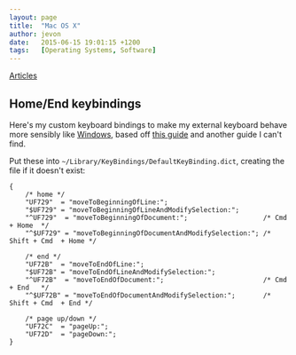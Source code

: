 ```yaml
---
layout: page
title:  "Mac OS X"
author: jevon
date:   2015-06-15 19:01:15 +1200
tags:   [Operating Systems, Software]
---
```


[Articles](articles.md)

## Home/End keybindings

Here's my custom keyboard bindings to make my external keyboard behave more sensibly like [Windows](windows.md), based off <a href="http://lifehacker.com/225873/mac-switchers-tip--remap-the-home-and-end-keys">this guide</a> and another guide I can't find. 

Put these into `~/Library/KeyBindings/DefaultKeyBinding.dict`, creating the file if it doesn't exist:

```
{
    /* home */
    "UF729"  = "moveToBeginningOfLine:";
    "$UF729" = "moveToBeginningOfLineAndModifySelection:";
    "^UF729"  = "moveToBeginningOfDocument:";                   /* Cmd  + Home  */  
    "^$UF729" = "moveToBeginningOfDocumentAndModifySelection:"; /* Shift + Cmd  + Home */ 

    /* end */
    "UF72B"  = "moveToEndOfLine:";
    "$UF72B" = "moveToEndOfLineAndModifySelection:";
    "^UF72B"  = "moveToEndOfDocument:";                         /* Cmd  + End   */
    "^$UF72B" = "moveToEndOfDocumentAndModifySelection:";       /* Shift + Cmd  + End */

    /* page up/down */
    "UF72C"  = "pageUp:";
    "UF72D"  = "pageDown:";
}
```
